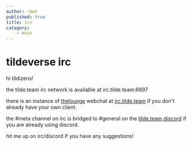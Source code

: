 ```yaml
---
author: ~ben
published: true
title: irc
category: 
    - main
---
```


# tildeverse irc

hi tildizens!

the tilde.team irc network is available at irc.tilde.team:6697

there is an instance of [thelounge](https://thelounge.chat) webchat at [irc.tilde.team](https://irc.tilde.team) if you don't already have your own client.

the #meta channel on irc is bridged to #general on the [tilde.team discord](https://tilde.team/discord/) if you are already using discord.

hit me up on irc/discord if you have any suggestions!